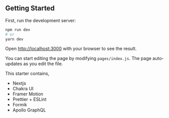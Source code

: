 ## Getting Started

First, run the development server:

```bash
npm run dev
# or
yarn dev
```

Open [http://localhost:3000](http://localhost:3000) with your browser to see the result.

You can start editing the page by modifying `pages/index.js`. The page auto-updates as you edit the file.

This starter contains,
* Nextjs
* Chakra UI
* Framer Motion
* Prettier + ESLint
* Formik
* Apollo GraphQL